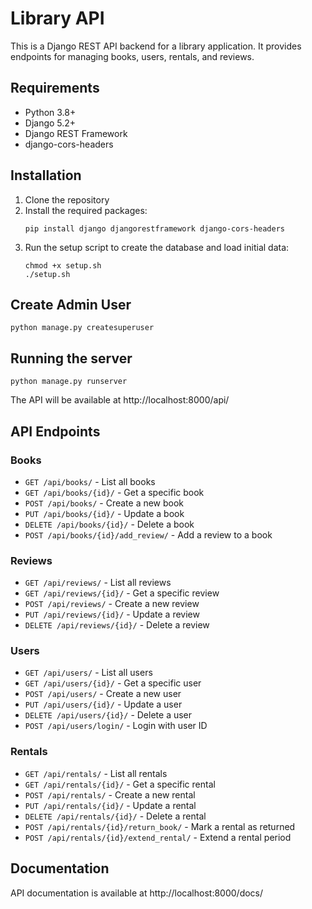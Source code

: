 # Library API

This is a Django REST API backend for a library application. It provides endpoints for managing books, users, rentals, and reviews.

## Requirements

- Python 3.8+
- Django 5.2+
- Django REST Framework
- django-cors-headers

## Installation

1. Clone the repository
2. Install the required packages:
   ```
   pip install django djangorestframework django-cors-headers
   ```
3. Run the setup script to create the database and load initial data:
   ```
   chmod +x setup.sh
   ./setup.sh
   ```
## Create Admin User
```
python manage.py createsuperuser

```

## Running the server

```
python manage.py runserver
```

The API will be available at http://localhost:8000/api/

## API Endpoints

### Books

- `GET /api/books/` - List all books
- `GET /api/books/{id}/` - Get a specific book
- `POST /api/books/` - Create a new book
- `PUT /api/books/{id}/` - Update a book
- `DELETE /api/books/{id}/` - Delete a book
- `POST /api/books/{id}/add_review/` - Add a review to a book

### Reviews

- `GET /api/reviews/` - List all reviews
- `GET /api/reviews/{id}/` - Get a specific review
- `POST /api/reviews/` - Create a new review
- `PUT /api/reviews/{id}/` - Update a review
- `DELETE /api/reviews/{id}/` - Delete a review

### Users

- `GET /api/users/` - List all users
- `GET /api/users/{id}/` - Get a specific user
- `POST /api/users/` - Create a new user
- `PUT /api/users/{id}/` - Update a user
- `DELETE /api/users/{id}/` - Delete a user
- `POST /api/users/login/` - Login with user ID

### Rentals

- `GET /api/rentals/` - List all rentals
- `GET /api/rentals/{id}/` - Get a specific rental
- `POST /api/rentals/` - Create a new rental
- `PUT /api/rentals/{id}/` - Update a rental
- `DELETE /api/rentals/{id}/` - Delete a rental
- `POST /api/rentals/{id}/return_book/` - Mark a rental as returned
- `POST /api/rentals/{id}/extend_rental/` - Extend a rental period

## Documentation

API documentation is available at http://localhost:8000/docs/